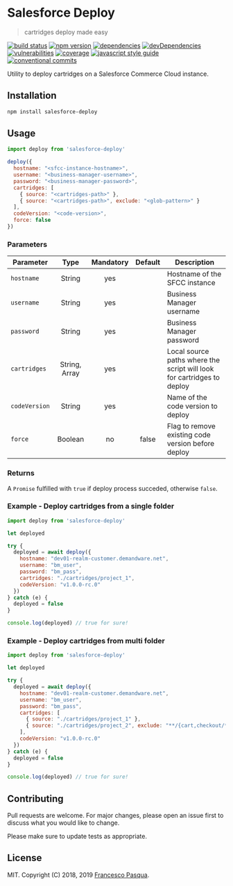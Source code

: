 # Salesforce Deploy

> cartridges deploy made easy

[![build status](https://travis-ci.com/cesconix/salesforce-deploy.svg)](https://travis-ci.com/cesconix/salesforce-deploy) 
[![npm version](https://img.shields.io/npm/v/salesforce-deploy.svg)](https://www.npmjs.com/package/salesforce-deploy)
[![dependencies](https://img.shields.io/david/cesconix/salesforce-deploy.svg)](https://david-dm.org/cesconix/salesforce-deploy)
[![devDependencies](https://img.shields.io/david/dev/cesconix/salesforce-deploy.svg)](https://david-dm.org/cesconix/salesforce-deploy?type=dev)
[![vulnerabilities](https://snyk.io/test/github/cesconix/salesforce-deploy/badge.svg?targetFile=package.json)](https://snyk.io/test/github/cesconix/salesforce-deploy?targetFile=package.json)
[![coverage](https://coveralls.io/repos/github/cesconix/salesforce-deploy/badge.svg)](https://coveralls.io/github/cesconix/salesforce-deploy)
[![javascript style guide](https://img.shields.io/badge/code_style-standard-brightgreen.svg)](https://standardjs.com)
[![conventional commits](https://img.shields.io/badge/Conventional%20Commits-1.0.0-yellow.svg)](https://conventionalcommits.org)

Utility to deploy cartridges on a Salesforce Commerce Cloud instance.

## Installation

```bash
npm install salesforce-deploy
```

## Usage

```javascript
import deploy from 'salesforce-deploy'

deploy({
  hostname: "<sfcc-instance-hostname>",
  username: "<business-manager-username>",
  password: "<business-manager-password>",
  cartridges: [
    { source: "<cartridges-path>" },    
    { source: "<cartridges-path>", exclude: "<glob-pattern>" }
  ],
  codeVersion: "<code-version>",
  force: false
})
```

### Parameters

| Parameter      | Type            | Mandatory  | Default | Description                                                            |
| -------------- | :-------------: | :--------: | :-----: | ---------------------------------------------------------------------- |
| `hostname`     | String          | yes        |         | Hostname of the SFCC instance                                          |
| `username`     | String          | yes        |         | Business Manager username                                              |
| `password`     | String          | yes        |         | Business Manager password                                              |
| `cartridges`   | String, Array   | yes        |         | Local source paths where the script will look for cartridges to deploy |
| `codeVersion`  | String          | yes        |         | Name of the code version to deploy                                     |
| `force`        | Boolean         | no         | false   | Flag to remove existing code version before deploy                     |

### Returns

A `Promise` fulfilled with `true` if deploy process succeded, otherwise `false`.
 
### Example - Deploy cartridges from a single folder

```javascript
import deploy from 'salesforce-deploy'

let deployed

try {
  deployed = await deploy({
    hostname: "dev01-realm-customer.demandware.net",
    username: "bm_user",
    password: "bm_pass",
    cartridges: "./cartridges/project_1",
    codeVersion: "v1.0.0-rc.0"
  })
} catch (e) {
  deployed = false
}

console.log(deployed) // true for sure!
```
### Example - Deploy cartridges from multi folder

```javascript
import deploy from 'salesforce-deploy'

let deployed

try {
  deployed = await deploy({
    hostname: "dev01-realm-customer.demandware.net",
    username: "bm_user",
    password: "bm_pass",
    cartridges: [
      { source: "./cartridges/project_1" },    
      { source: "./cartridges/project_2", exclude: "**/{cart,checkout/**" } // `exclude` property value must be a glob pattern
    ],
    codeVersion: "v1.0.0-rc.0"
  })
} catch (e) {
  deployed = false
}

console.log(deployed) // true for sure!
```

## Contributing
Pull requests are welcome. For major changes, please open an issue first to discuss what you would like to change.

Please make sure to update tests as appropriate.

## License

MIT. Copyright (C) 2018, 2019 [Francesco Pasqua](https://www.linkedin.com/in/cesconix).

